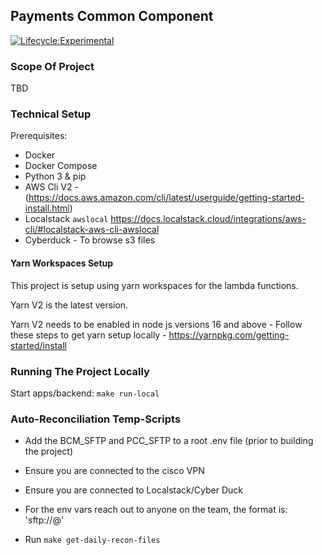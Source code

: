 ## Payments Common Component

[![Lifecycle:Experimental](https://img.shields.io/badge/Lifecycle-Experimental-339999)](Redirect-URL)

### Scope Of Project

TBD

### Technical Setup

Prerequisites:

- Docker
- Docker Compose
- Python 3 & pip
- AWS Cli V2 - (https://docs.aws.amazon.com/cli/latest/userguide/getting-started-install.html)
- Localstack `awslocal` https://docs.localstack.cloud/integrations/aws-cli/#localstack-aws-cli-awslocal
- Cyberduck - To browse s3 files

#### Yarn Workspaces Setup

This project is setup using yarn workspaces for the lambda functions.

Yarn V2 is the latest version.

Yarn V2 needs to be enabled in node js versions 16 and above - Follow these steps to get yarn setup locally - https://yarnpkg.com/getting-started/install

### Running The Project Locally

Start apps/backend: `make run-local`

### Auto-Reconciliation Temp-Scripts

- Add the BCM_SFTP and PCC_SFTP to a root .env file (prior to building the project)

- Ensure you are connected to the cisco VPN

- Ensure you are connected to Localstack/Cyber Duck

- For the env vars reach out to anyone on the team, the format is: 'sftp://<username>@<server>'

- Run `make get-daily-recon-files`
